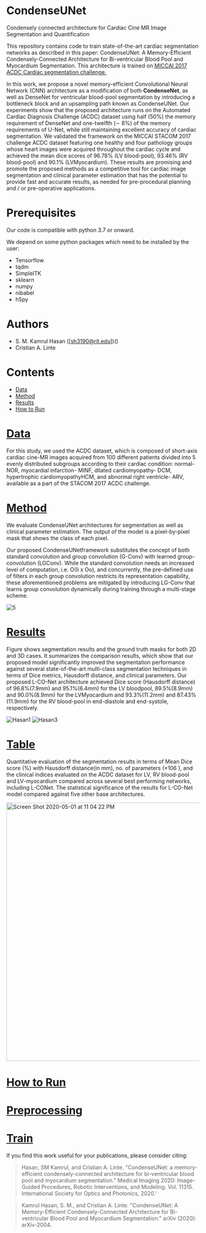 # CondenseUNet
Condensely connected architecture for Cardiac Cine MR Image Segmentation and Quantification

This repository contains code to train state-of-the-art cardiac segmentation networks as described in this paper: CondenseUNet: A Memory-Efficient Condensely-Connected Architecture for Bi-ventricular Blood Pool and Myocardium
Segmentation. This architecture is trained on [MICCAI 2017 ACDC Cardiac segmentation challenge.](https://www.creatis.insa-lyon.fr/Challenge/acdc/index.html)

In this work, we propose a novel memory-efficient Convolutional Neural Network (CNN) architecture as a modification of both **CondenseNet**, as well as DenseNet for ventricular blood-pool segmentation by introducing a bottleneck block and an upsampling path known as CondenseUNet. Our experiments show that the proposed architecture runs on the Automated Cardiac Diagnosis Challenge (ACDC) dataset using half (50%) the memory requirement of DenseNet and one-twelfth (∼ 8%) of the memory requirements of U-Net, while still maintaining excellent accuracy of cardiac segmentation. We validated the framework on the MICCAI STACOM 2017 challenge ACDC dataset featuring one healthy and four pathology groups whose heart images were acquired throughout the cardiac cycle and achieved the mean dice scores of 96.78% (LV blood-pool), 93.46% (RV blood-pool) and 90.1% (LVMyocardium). These results are promising and promote the proposed methods as a competitive tool for cardiac image segmentation and clinical parameter estimation that has the potential to provide fast and accurate results, as needed for pre-procedural planning and / or pre-operative applications.


# Prerequisites
Our code is compatible with python 3.7 or onward.

We depend on some python packages which need to be installed by the user:

* Tensorflow
* tqdm
* SimpleITK
* sklearn
* numpy
* nibabel
* h5py

# Authors 
* S. M. Kamrul Hasan ([sh3190@rit.edu])()
* Cristian A. Linte

# Contents 

* [Data]()
* [Method]()
* [Results]()
* [How to Run]()



# [Data]()

For this study, we used the ACDC dataset, which is composed of short-axis cardiac cine-MR images acquired from 100 different patients divided into 5 evenly distributed subgroups according to their cardiac condition: normal- NOR, myocardial infarction- MINF, dilated cardiomyopathy- DCM, hypertrophic cardiomyopathyHCM, and abnormal right ventricle- ARV, available as a part of the STACOM 2017 ACDC challenge.

# [Method]()

We evaluate CondenseUNet architectures for segmentation as well as clinical parameter estimation. The output of the model is a pixel-by-pixel mask that shows the class of each pixel.

Our proposed CondenseUNetframework substitutes the concept of both standard convolution and group convolution (G-Conv) with learned group-convolution (LGConv). While the standard convolution needs an increased level of computation, i.e. O(Ii x Oo), and concurrently, the pre-defined use of filters in each group convolution restricts its representation capability, these aforementioned problems are mitigated by introducing LG-Conv that learns group convolution dynamically during training through a multi-stage scheme.

![5](https://user-images.githubusercontent.com/42282006/80853422-ccac0100-8bfe-11ea-8c4c-2326c0de7379.png)


# [Results]()

Figure shows segmentation results and the ground truth masks for both 2D and 3D cases. It summarizes the comparison results, which show that our proposed model significantly improved the segmentation performance against several state-of-the-art multi-class segmentation techniques in terms of Dice metrics, Hausdorff distance, and clinical parameters. Our proposed L-CO-Net architecture achieved Dice score (Hausdorff distance) of 96.8%(7.9mm) and 95.1%(6.4mm) for the LV bloodpool, 89.5%(8.9mm) and 90.0%(8.9mm) for the LVMyocardium and 93.3%(11.2mm) and 87.43%(11.9mm) for the RV blood-pool in end-diastole and end-systole, respectively.

![Hasan1](https://user-images.githubusercontent.com/42282006/80853394-9b333580-8bfe-11ea-9bae-7227c0431d66.png)
![Hasan3](https://user-images.githubusercontent.com/42282006/80853397-9d958f80-8bfe-11ea-8677-9c557db349d5.png)

# [Table]()

Quantitative evaluation of the segmentation results in terms of Mean Dice score (%) with Hausdorff distance(in mm),
no. of parameters (×106 ), and the clinical indices evaluated on the ACDC dataset for LV, RV blood-pool and LV-myocardium compared across several best performing networks, including L-CONet. The statistical significance of the results for L-CO-Net model compared against five other base architectures.

<img width="674" alt="Screen Shot 2020-05-01 at 11 04 22 PM" src="https://user-images.githubusercontent.com/42282006/80853609-206b1a00-8c00-11ea-8d3b-77fc5a7ee8d4.png">


# [How to Run]()

# [Preprocessing]()

# [Train]()




If you find this work useful for your publications, please consider citing:

> Hasan, SM Kamrul, and Cristian A. Linte. "CondenseUNet: a memory-efficient condensely-connected architecture for bi-ventricular blood pool and myocardium segmentation." Medical Imaging 2020: Image-Guided Procedures, Robotic Interventions, and Modeling. Vol. 11315. International Society for Optics and Photonics, 2020.'

> Kamrul Hasan, S. M., and Cristian A. Linte. "CondenseUNet: A Memory-Efficient Condensely-Connected Architecture for Bi-ventricular Blood Pool and Myocardium Segmentation." arXiv (2020): arXiv-2004.



